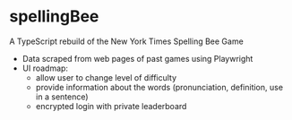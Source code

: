 # spellingBee

A TypeScript rebuild of the New York Times Spelling Bee Game

* Data scraped from web pages of past games using Playwright
* UI roadmap:
  * allow user to change level of difficulty
  * provide information about the words (pronunciation, definition, use in a sentence)
  * encrypted login with private leaderboard
